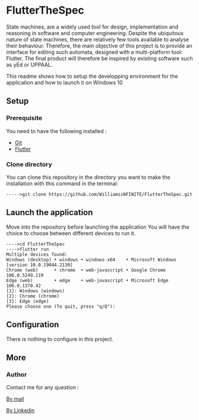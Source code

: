 # FlutterTheSpec

State machines, are a widely used tool for design, implementation and reasoning in software and computer engineering. Despite the ubiquitous nature of state machines, there are relatively few tools available to analyse their behaviour. Therefore, the main objective of this project is to provide an interface for editing such automata, designed with a multi-platform tool: Flutter. The final product will therefore be inspired by existing software such as yEd or UPPAAL.

This readme shows how to setup the developping environment for the application and how to launch it on Windows 10

## Setup

### Prerequisite

You need to have the following installed :

- [Git](https://git-scm.com/downloads)
- [Flutter](https://docs.flutter.dev/get-started/install)

### Clone directory

You can clone this repository in the directory you want to make the installation with this command in the terminal:

```console
----->git clone https://github.com/WilliamsiNFINITE/FlutterTheSpec.git
```

## Launch the application

Move into the repository before launching the application You will have the choice to choose between different devices to run it. 

```console
---->cd FlutterTheSpec
---->flutter run
Multiple devices found:
Windows (desktop) • windows • windows-x64    • Microsoft Windows [version 10.0.19044.2130]
Chrome (web)      • chrome  • web-javascript • Google Chrome 106.0.5249.119
Edge (web)        • edge    • web-javascript • Microsoft Edge 106.0.1370.42
[1]: Windows (windows)
[2]: Chrome (chrome)
[3]: Edge (edge)
Please choose one (To quit, press "q/Q"):
```

## Configuration

There is nothing to configure in this project.

## More

### Author

Contact me for any question :

[By mail](mailto:williams.hoarau@ensta-bretagne.org)

[By Linkedin](https://www.linkedin.com/in/whoarau)



